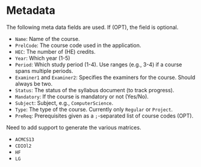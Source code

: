 # Metadata 

The following meta data fields are used. If (OPT), the field is optional.

- `Name`: Name of the course.
- `PrelCode`: The course code used in the application.
- `HEC`: The number of (HE) credits.
- `Year`: Which year (1-5)
- `Period`: Which study period (1-4). Use ranges (e.g., 3-4) if a course spans multiple periods.
- `Examiner1` and `Examiner2`: Specifies the examiners for the course. Should always be two.
- `Status`: The status of the syllabus document (to track progress).
- `Mandatory`: If the course is mandatory or not (Yes/No).
- `Subject`: Subject, e.g., `ComputerScience`.
- `Type`: The type of the course. Currently only `Regular` or `Project`.
- `PreReq`: Prerequisites given as a `;`-separated list of course codes (OPT).

Need to add support to generate the various matrices. 

- `ACMCS13`
- `CDIOl2`
- `HF`
- `LG`